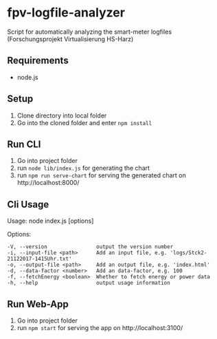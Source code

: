 # fpv-logfile-analyzer
Script for automatically analyzing the smart-meter logfiles (Forschungsprojekt Virtualisierung HS-Harz)

## Requirements

* node.js

## Setup

1. Clone directory into local folder
2. Go into the cloned folder and enter `npm install`

## Run CLI

1. Go into project folder
2. run `node lib/index.js` for generating the chart
3. run `npm run serve-chart` for serving the generated chart on http://localhost:8000/

## Cli Usage

Usage: node index.js [options]

  Options:

    -V, --version                output the version number
    -i, --input-file <path>      Add an input file, e.g. 'logs/Stck2-21122017-1415Uhr.txt'
    -o, --output-file <path>     Add an output file, e.g. 'index.html'
    -d, --data-factor <number>   Add an data-factor, e.g. 100
    -f, --fetchEnergy <boolean>  Whether to fetch energy or power data
    -h, --help                   output usage information

## Run Web-App

1. Go into project folder
2. run `npm start` for serving the app on http://localhost:3100/